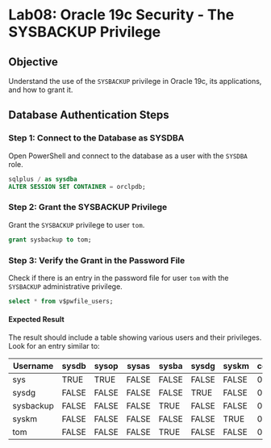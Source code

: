 
# Lab08: Oracle 19c Security - The SYSBACKUP Privilege

## Objective
Understand the use of the `SYSBACKUP` privilege in Oracle 19c, its applications, and how to grant it.

## Database Authentication Steps

### Step 1: Connect to the Database as SYSDBA
Open PowerShell and connect to the database as a user with the `SYSDBA` role.

```sql
sqlplus / as sysdba
ALTER SESSION SET CONTAINER = orclpdb;
```

### Step 2: Grant the SYSBACKUP Privilege
Grant the `SYSBACKUP` privilege to user `tom`.

```sql
grant sysbackup to tom;
```

### Step 3: Verify the Grant in the Password File
Check if there is an entry in the password file for user `tom` with the `SYSBACKUP` administrative privilege. 

```sql
select * from v$pwfile_users;
```

#### Expected Result
The result should include a table showing various users and their privileges. Look for an entry similar to:

| Username | sysdb | sysop | sysas | sysba | sysdg | syskm | con_id |
|----------|-------|-------|-------|-------|-------|-------|--------|
| sys      | TRUE  | TRUE  | FALSE | FALSE | FALSE | FALSE | 0      |
| sysdg    | FALSE | FALSE | FALSE | FALSE | TRUE  | FALSE | 0      |
| sysbackup| FALSE | FALSE | FALSE | TRUE  | FALSE | FALSE | 0      |
| syskm    | FALSE | FALSE | FALSE | FALSE | FALSE | TRUE  | 0      |
| tom      | FALSE | FALSE | FALSE | TRUE  | FALSE | FALSE | 0      |



